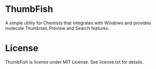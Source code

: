 ThumbFish
=========

A simple utility for Chemists that integrates with Windows and provides molecule Thumbnail, Preview and Search features.

License
=========

ThumbFish is license under MIT License. See license.txt for details.
